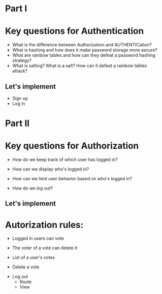 # Part I

# Key questions for Authentication
*  What is the difference between Authorization and AUTHENTICation?
*  What is hashing and how does it make password storage more secure?
*  What are rainbow tables and how can they defeat a password hashing strategy?
*  What is salting? What is a salt? How can it defeat a rainbow tables attack?

## Let's implement
* Sign up
* Log in

# Part II

# Key questions for Authorization
* How do we keep track of which user has logged in?
* How can we display who's logged in?

* How can we limit user behavior based on who's logged in?
* How do we log out?

## Let's implement

# Autorization rules:
* Logged in users can vote
* The voter of a vote can delete it

* List of a user's votes
* Delete a vote
- Log out
  * Route
  * View

